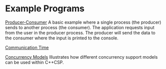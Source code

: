 # Example Programs

[Producer-Consumer](producer-consumer) A basic example where a single process (the producer) sends to 
another process (the consumer).  The application requests input from the user in the producer process.  The
producer will send the data to the consumer where the input is printed to the console.

[Communication Time](commstime)

[Concurrency Models](concurrency-models) Illustrates how different concurrency support models can be 
used within C++CSP.